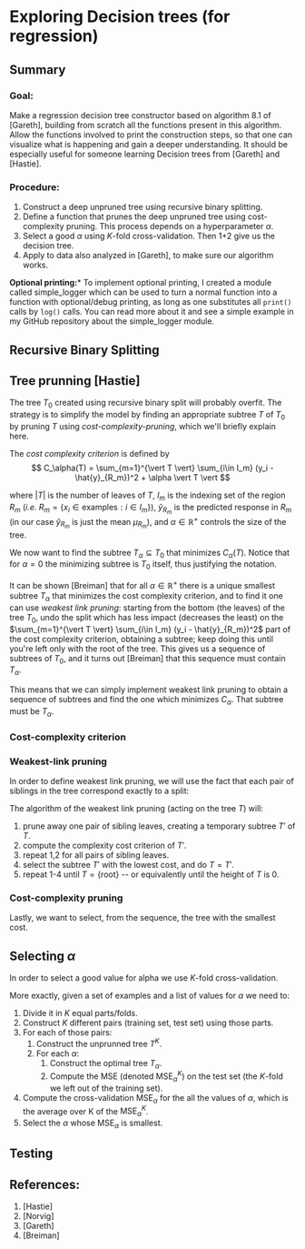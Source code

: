 # Exploring Decision trees (for regression)

## Summary

### Goal:
Make a regression decision tree constructor based on algorithm 8.1 of [Gareth], building from scratch all the functions present in this algorithm.
Allow the functions involved to print the construction steps, so that one can visualize what is happening and gain a deeper understanding. It should be especially useful for someone learning Decision trees from [Gareth] and [Hastie].

### Procedure:
1. Construct a deep unpruned tree using recursive binary splitting.
2. Define a function that prunes the deep unpruned tree using cost-complexity pruning. This process depends on a hyperparameter $\alpha$.
3. Select a good $\alpha$ using $K$-fold cross-validation. Then 1+2 give us the decision tree.
4. Apply to data also analyzed in [Gareth], to make sure our algorithm works.

**Optional printing:*** To implement optional printing, I created a module called simple_logger which can be used to turn a normal function into a function with optional/debug printing, as long as one substitutes all `print()` calls by `log()` calls. You can read more about it and see a simple example in my GitHub repository about the simple_logger module.


## Recursive Binary Splitting

## Tree prunning [Hastie]

The tree $T_0$ created using recursive binary split will probably overfit. The strategy is to simplify the model by finding an appropriate subtree $T$ of $T_0$ by pruning $T$ using *cost-complexity-pruning*, which we'll briefly explain here.

The *cost complexity criterion* is defined by
$$
C_\alpha(T) = \sum_{m=1}^{\vert T \vert} \sum_{i\in I_m} (y_i - \hat{y}_{R_m})^2 + \alpha \vert T \vert
$$

where $\vert T \vert$ is the number of leaves of $T$, $I_m$ is the indexing set of the region $R_m$ (*i.e.* $R_m = \{x_i \in \text{examples}: i\in I_m\}$), $\hat{y}_{R_m}$ is the predicted response in $R_m$ (in our case $\hat{y}_{R_m}$ is just the mean $\mu_{R_m}$), and $\alpha\in \mathbb{R}^+$ controls the size of the tree.

We now want to find the subtree $T_\alpha\subseteq T_0$ that minimizes $C_\alpha(T)$. Notice that for $\alpha = 0$ the minimizing subtree is $T_0$ itself, thus justifying the notation.

It can be shown [Breiman] that for all $\alpha\in\mathbb{R}^+$ there is a unique smallest subtree $T_\alpha$ that minimizes the cost complexity criterion, and to find it one can use *weakest link pruning*: starting from the bottom (the leaves) of the tree $T_0$, undo the split which has less impact (decreases the least) on the $\sum_{m=1}^{\vert T \vert} \sum_{i\in I_m} (y_i - \hat{y}_{R_m})^2$ part of the cost complexity criterion, obtaining a subtree; keep doing this until you're left only with the root of the tree.
This gives us a sequence of subtrees of $T_0$, and it turns out [Breiman] that this sequence must contain $T_\alpha$.

This means that we can simply implement weakest link pruning to obtain a sequence of subtrees and find the one which minimizes $C_\alpha$. That subtree must be $T_\alpha$.

### Cost-complexity criterion

### Weakest-link pruning

In order to define weakest link pruning, we will use the fact that each pair of siblings in the tree correspond exactly to a split:


The algorithm of the weakest link pruning (acting on the tree $T$) will:
   1. prune away one pair of sibling leaves, creating a temporary subtree $T'$ of $T$.
   2. compute the complexity cost criterion of $T'$.
   3. repeat 1,2 for all pairs of sibling leaves.
   4. select the subtree $T'$ with the lowest cost, and do $T=T'$.
   5. repeat 1-4 until $T= \{\mathrm{root}\}$ -- or equivalently until the height of $T$ is 0.



### Cost-complexity pruning

Lastly, we want to select, from the sequence, the tree with the smallest cost.


## Selecting $\alpha$

In order to select a good value for alpha we use $K$-fold cross-validation.

More exactly, given a set of examples and a list of values for $\alpha$ we need to:
1. Divide it in $K$ equal parts/folds.
2. Construct $K$ different pairs (training set, test set) using those parts.
3. For each of those pairs:
    1. Construct the unprunned tree $T^K$.
    2. For each $\alpha$:
        1. Construct the optimal tree $T_{\alpha}$.
        2. Compute the MSE (denoted $\mathrm{MSE}^K_{\alpha}$) on the test set (the $K$-fold we left out of the training set).
4. Compute the cross-validation $\mathrm{MSE}_\alpha$ for the all the values of $\alpha$, which is the average over K of the $\mathrm{MSE}^K_{\alpha}$.
5. Select the $\alpha$ whose $\mathrm{MSE}_\alpha$ is smallest.

## Testing

## References:

1. [Hastie]  
2. [Norvig]
3. [Gareth]
4. [Breiman]

